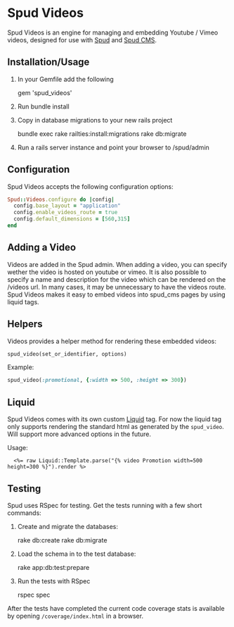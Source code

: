 # Spud Videos

Spud Videos is an engine for managing and embedding Youtube / Vimeo videos, designed for use with [Spud][spud] and [Spud CMS][spud_cms].


## Installation/Usage

1. In your Gemfile add the following

    gem 'spud_videos'

2. Run bundle install
3. Copy in database migrations to your new rails project

    bundle exec rake railties:install:migrations
    rake db:migrate

4. Run a rails server instance and point your browser to /spud/admin

## Configuration

Spud Videos accepts the following configuration options:

```ruby
Spud::Videos.configure do |config|
  config.base_layout = "application"
  config.enable_videos_route = true
  config.default_dimensions = [560,315]
end
```

## Adding a Video
Videos are added in the Spud admin. When adding a video, you can specify wether the video is hosted on youtube or vimeo.
It is also possible to specify a name and description for the video which can be rendered on the /videos url. In many cases,
it may be unnecessary to have the videos route. Spud Videos makes it easy to embed videos into spud_cms pages by using liquid tags.

## Helpers
Videos provides a helper method for rendering these embedded videos:

```ruby
spud_video(set_or_identifier, options)
```

Example:

```ruby
spud_video(:promotional, {:width => 500, :height => 300})
```

## Liquid

Spud Videos comes with its own custom [Liquid][liquid] tag. For now the liquid tag only supports rendering the standard html as generated by the `spud_video`. Will support more advanced options in the future.

Usage:

```erb
  <%= raw Liquid::Template.parse("{% video Promotion width=500 height=300 %}").render %>
```


Testing
-----------------

Spud uses RSpec for testing. Get the tests running with a few short commands:

1. Create and migrate the databases:

    rake db:create
    rake db:migrate

2. Load the schema in to the test database:

    rake app:db:test:prepare

3. Run the tests with RSpec

    rspec spec

After the tests have completed the current code coverage stats is available by opening ```/coverage/index.html``` in a browser.

[spud]:https://github.com/spud-rails/spud_core_admin
[spud_cms]:https://github.com/spud-rails/spud_cms
[liquid]:https://github.com/Shopify/liquid

